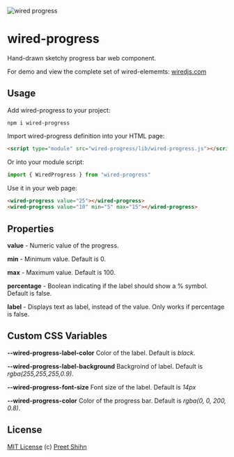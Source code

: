 ![wired progress](https://wiredjs.github.io/wired-elements/images/progress.gif)

# wired-progress
Hand-drawn sketchy progress bar web component.

For demo and view the complete set of wired-elememts: [wiredjs.com](http://wiredjs.com/)

## Usage

Add wired-progress to your project:
```
npm i wired-progress
```
Import wired-progress definition into your HTML page:
```html
<script type="module" src="wired-progress/lib/wired-progress.js"></script>
```
Or into your module script:
```javascript
import { WiredProgress } from "wired-progress"
```

Use it in your web page:
```html
<wired-progress value="25"></wired-progress>
<wired-progress value="10" min="5" max="15"></wired-progress>
```

## Properties

**value** - Numeric value of the progress.

**min** - Minimum value. Default is 0.

**max** - Maximum value. Default is 100.

**percentage** - Boolean indicating if the label should show a % symbol. Default is false.

**label** - Displays text as label, instead of the value. Only works if percentage is false. 

## Custom CSS Variables

**--wired-progress-label-color** Color of the label. Default is *black*.

**--wired-progress-label-background** Backgroind of label. Default is *rgba(255,255,255,0.9)*.

**--wired-progress-font-size** Font size of the label. Default is *14px*

**--wired-progress-color** Color of the progress bar. Default is *rgba(0, 0, 200, 0.8)*.

## License
[MIT License](https://github.com/wiredjs/wired-elements/blob/master/LICENSE) (c) [Preet Shihn](https://twitter.com/preetster)
